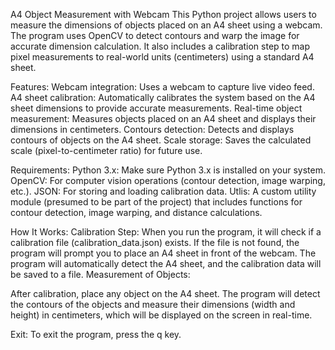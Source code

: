 A4 Object Measurement with Webcam
This Python project allows users to measure the dimensions of objects placed on an A4 sheet using a webcam. The program uses OpenCV to detect contours and warp the image for accurate dimension calculation. It also includes a calibration step to map pixel measurements to real-world units (centimeters) using a standard A4 sheet.


Features:
Webcam integration: Uses a webcam to capture live video feed.
A4 sheet calibration: Automatically calibrates the system based on the A4 sheet dimensions to provide accurate measurements.
Real-time object measurement: Measures objects placed on an A4 sheet and displays their dimensions in centimeters.
Contours detection: Detects and displays contours of objects on the A4 sheet.
Scale storage: Saves the calculated scale (pixel-to-centimeter ratio) for future use.


Requirements:
Python 3.x: Make sure Python 3.x is installed on your system.
OpenCV: For computer vision operations (contour detection, image warping, etc.).
JSON: For storing and loading calibration data.
Utlis: A custom utility module (presumed to be part of the project) that includes functions for contour detection, image warping, and distance calculations.


How It Works:
Calibration Step:
When you run the program, it will check if a calibration file (calibration_data.json) exists.
If the file is not found, the program will prompt you to place an A4 sheet in front of the webcam. The program will automatically detect the A4 sheet, and the calibration data will be saved to a file.
Measurement of Objects:

After calibration, place any object on the A4 sheet.
The program will detect the contours of the objects and measure their dimensions (width and height) in centimeters, which will be displayed on the screen in real-time.

Exit:
To exit the program, press the q key.
